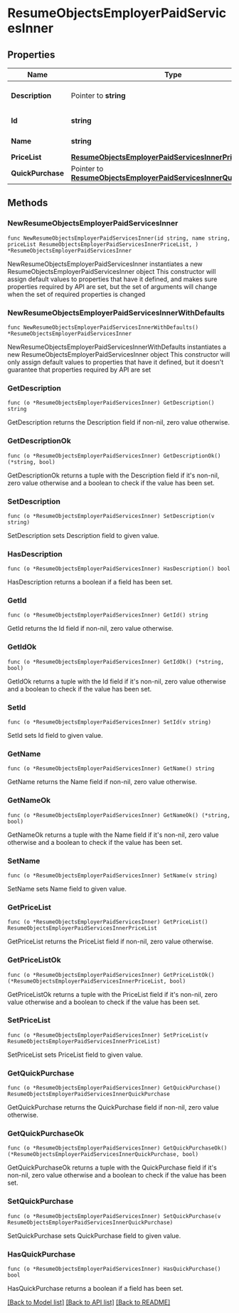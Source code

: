 # ResumeObjectsEmployerPaidServicesInner

## Properties

Name | Type | Description | Notes
------------ | ------------- | ------------- | -------------
**Description** | Pointer to **string** | Примечание к использованию услуги | [optional] 
**Id** | **string** | Идентификатор услуги | 
**Name** | **string** | Название услуги | 
**PriceList** | [**ResumeObjectsEmployerPaidServicesInnerPriceList**](ResumeObjectsEmployerPaidServicesInnerPriceList.md) |  | 
**QuickPurchase** | Pointer to [**ResumeObjectsEmployerPaidServicesInnerQuickPurchase**](ResumeObjectsEmployerPaidServicesInnerQuickPurchase.md) |  | [optional] 

## Methods

### NewResumeObjectsEmployerPaidServicesInner

`func NewResumeObjectsEmployerPaidServicesInner(id string, name string, priceList ResumeObjectsEmployerPaidServicesInnerPriceList, ) *ResumeObjectsEmployerPaidServicesInner`

NewResumeObjectsEmployerPaidServicesInner instantiates a new ResumeObjectsEmployerPaidServicesInner object
This constructor will assign default values to properties that have it defined,
and makes sure properties required by API are set, but the set of arguments
will change when the set of required properties is changed

### NewResumeObjectsEmployerPaidServicesInnerWithDefaults

`func NewResumeObjectsEmployerPaidServicesInnerWithDefaults() *ResumeObjectsEmployerPaidServicesInner`

NewResumeObjectsEmployerPaidServicesInnerWithDefaults instantiates a new ResumeObjectsEmployerPaidServicesInner object
This constructor will only assign default values to properties that have it defined,
but it doesn't guarantee that properties required by API are set

### GetDescription

`func (o *ResumeObjectsEmployerPaidServicesInner) GetDescription() string`

GetDescription returns the Description field if non-nil, zero value otherwise.

### GetDescriptionOk

`func (o *ResumeObjectsEmployerPaidServicesInner) GetDescriptionOk() (*string, bool)`

GetDescriptionOk returns a tuple with the Description field if it's non-nil, zero value otherwise
and a boolean to check if the value has been set.

### SetDescription

`func (o *ResumeObjectsEmployerPaidServicesInner) SetDescription(v string)`

SetDescription sets Description field to given value.

### HasDescription

`func (o *ResumeObjectsEmployerPaidServicesInner) HasDescription() bool`

HasDescription returns a boolean if a field has been set.

### GetId

`func (o *ResumeObjectsEmployerPaidServicesInner) GetId() string`

GetId returns the Id field if non-nil, zero value otherwise.

### GetIdOk

`func (o *ResumeObjectsEmployerPaidServicesInner) GetIdOk() (*string, bool)`

GetIdOk returns a tuple with the Id field if it's non-nil, zero value otherwise
and a boolean to check if the value has been set.

### SetId

`func (o *ResumeObjectsEmployerPaidServicesInner) SetId(v string)`

SetId sets Id field to given value.


### GetName

`func (o *ResumeObjectsEmployerPaidServicesInner) GetName() string`

GetName returns the Name field if non-nil, zero value otherwise.

### GetNameOk

`func (o *ResumeObjectsEmployerPaidServicesInner) GetNameOk() (*string, bool)`

GetNameOk returns a tuple with the Name field if it's non-nil, zero value otherwise
and a boolean to check if the value has been set.

### SetName

`func (o *ResumeObjectsEmployerPaidServicesInner) SetName(v string)`

SetName sets Name field to given value.


### GetPriceList

`func (o *ResumeObjectsEmployerPaidServicesInner) GetPriceList() ResumeObjectsEmployerPaidServicesInnerPriceList`

GetPriceList returns the PriceList field if non-nil, zero value otherwise.

### GetPriceListOk

`func (o *ResumeObjectsEmployerPaidServicesInner) GetPriceListOk() (*ResumeObjectsEmployerPaidServicesInnerPriceList, bool)`

GetPriceListOk returns a tuple with the PriceList field if it's non-nil, zero value otherwise
and a boolean to check if the value has been set.

### SetPriceList

`func (o *ResumeObjectsEmployerPaidServicesInner) SetPriceList(v ResumeObjectsEmployerPaidServicesInnerPriceList)`

SetPriceList sets PriceList field to given value.


### GetQuickPurchase

`func (o *ResumeObjectsEmployerPaidServicesInner) GetQuickPurchase() ResumeObjectsEmployerPaidServicesInnerQuickPurchase`

GetQuickPurchase returns the QuickPurchase field if non-nil, zero value otherwise.

### GetQuickPurchaseOk

`func (o *ResumeObjectsEmployerPaidServicesInner) GetQuickPurchaseOk() (*ResumeObjectsEmployerPaidServicesInnerQuickPurchase, bool)`

GetQuickPurchaseOk returns a tuple with the QuickPurchase field if it's non-nil, zero value otherwise
and a boolean to check if the value has been set.

### SetQuickPurchase

`func (o *ResumeObjectsEmployerPaidServicesInner) SetQuickPurchase(v ResumeObjectsEmployerPaidServicesInnerQuickPurchase)`

SetQuickPurchase sets QuickPurchase field to given value.

### HasQuickPurchase

`func (o *ResumeObjectsEmployerPaidServicesInner) HasQuickPurchase() bool`

HasQuickPurchase returns a boolean if a field has been set.


[[Back to Model list]](../README.md#documentation-for-models) [[Back to API list]](../README.md#documentation-for-api-endpoints) [[Back to README]](../README.md)


